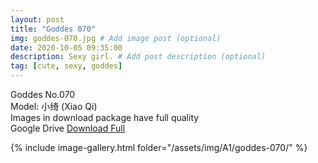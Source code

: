 ```yaml
---
layout: post
title: "Goddes 070"
img: goddes-070.jpg # Add image post (optional)
date: 2020-10-05 09:35:00
description: Sexy girl. # Add post description (optional)
tag: [cute, sexy, goddes]
---
```

Goddes No.070  
Model: 小绮 (Xiao Qi)                                
Images in download package have full quality                    
Google Drive [Download Full](http://gestyy.com/ee4uxD)

{% include image-gallery.html folder="/assets/img/A1/goddes-070/" %}
